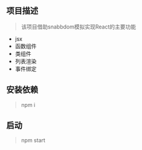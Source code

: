 ## 项目描述

> 该项目借助snabbdom模拟实现React的主要功能

* jsx
* 函数组件
* 类组件
* 列表渲染
* 事件绑定



## 安装依赖

> npm i


## 启动

> npm start
